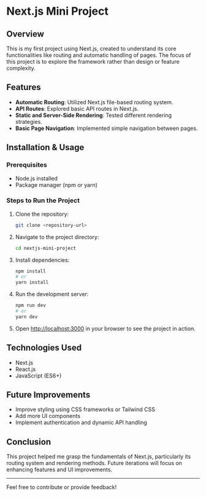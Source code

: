 # Next.js Mini Project

## Overview
This is my first project using Next.js, created to understand its core functionalities like routing and automatic handling of pages. The focus of this project is to explore the framework rather than design or feature complexity.

## Features
- **Automatic Routing**: Utilized Next.js file-based routing system.
- **API Routes**: Explored basic API routes in Next.js.
- **Static and Server-Side Rendering**: Tested different rendering strategies.
- **Basic Page Navigation**: Implemented simple navigation between pages.

## Installation & Usage
### Prerequisites
- Node.js installed
- Package manager (npm or yarn)

### Steps to Run the Project
1. Clone the repository:
   ```sh
   git clone <repository-url>
   ```
2. Navigate to the project directory:
   ```sh
   cd nextjs-mini-project
   ```
3. Install dependencies:
   ```sh
   npm install
   # or
   yarn install
   ```
4. Run the development server:
   ```sh
   npm run dev
   # or
   yarn dev
   ```
5. Open [http://localhost:3000](http://localhost:3000) in your browser to see the project in action.

## Technologies Used
- Next.js
- React.js
- JavaScript (ES6+)

## Future Improvements
- Improve styling using CSS frameworks or Tailwind CSS
- Add more UI components
- Implement authentication and dynamic API handling

## Conclusion
This project helped me grasp the fundamentals of Next.js, particularly its routing system and rendering methods. Future iterations will focus on enhancing features and UI improvements.

---
Feel free to contribute or provide feedback!